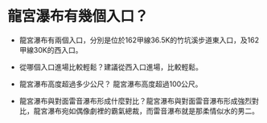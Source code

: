 
# 龍宮瀑布有幾個入口？
- 龍宮瀑布有兩個入口，分別是位於162甲線36.5K的竹坑溪步道東入口，及162甲線30K的西入口。

- 從哪個入口進場比較輕鬆？建議從西入口進場，比較輕鬆。
- 龍宮瀑布高度超過多少公尺？ 龍宮瀑布高度超過100公尺。
- 龍宮瀑布與對面雷音瀑布形成什麼對比？龍宮瀑布與對面雷音瀑布形成強烈對比，龍宮瀑布宛如偶像劇裡的霸氣總裁，而雷音瀑布就是那柔情似水的男二。
